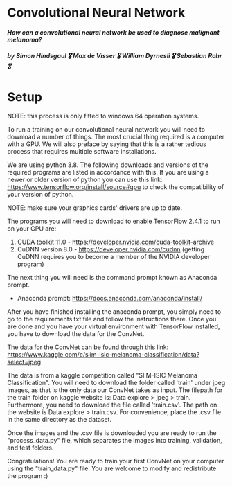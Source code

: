 # Convolutional Neural Network

#### *How can a convolutional neural network be used to diagnose malignant melanoma?*

##### **by Simon Hindsgaul :medal_military: Max de Visser :medal_military: William Dyrnesli :medal_military: Sebastian Rohr** :medal_military:

# Setup
NOTE: this process is only fitted to windows 64 operation systems.

To run a training on our convolutional neural network you will need to download a number of things. 
The most crucial thing required is a computer with a GPU.
We will also preface by saying that this is a rather tedious process that requires multiple software installations.

We are using python 3.8. The following downloads and versions of the required programs are listed in accordance with this.
If you are using a newer or older version of python you can use this link: https://www.tensorflow.org/install/source#gpu to check the compatibility of your version of python.

NOTE: make sure your graphics cards' drivers are up to date. 

The programs you will need to download to enable TensorFlow 2.4.1 to run on your GPU are:
1. CUDA toolkit 11.0 - https://developer.nvidia.com/cuda-toolkit-archive
1. CuDNN version 8.0 - https://developer.nvidia.com/cudnn (getting CuDNN requires you to become a member of the NVIDIA developer program) 

The next thing you will need is the command prompt known as Anaconda prompt.
- Anaconda prompt: https://docs.anaconda.com/anaconda/install/

After you have finished installing the anaconda prompt, you simply need to go to the requirements.txt file and follow the instructions there. Once you are done and you have your virtual environment with TensorFlow installed, you have to download the data for the ConvNet.

The data for the ConvNet can be found through this link: https://www.kaggle.com/c/siim-isic-melanoma-classification/data?select=jpeg

The data is from a kaggle competition called "SIIM-ISIC Melanoma Classification". You will need to download the folder called 'train' under jpeg images, as that is the only data our ConvNet takes as input. The filepath for the train folder on kaggle website is: Data explore > jpeg > train. Furthermore, you need to download the file called 'train.csv'. The path on the website is Data explore > train.csv. For convenience, place the .csv file in the same directory as the dataset.

Once the images and the .csv file is downloaded you are ready to run the "process_data.py" file, which separates the images into training, validation, and test folders. 

Congratulations! You are ready to train your first ConvNet on your computer using the "train_data.py" file. You are welcome to modify and redistribute the program :) 



